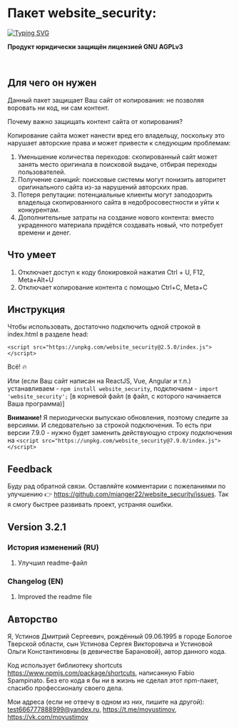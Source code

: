 # Пакет website_security: 
[![Typing SVG](https://readme-typing-svg.herokuapp.com?font=Fira+Code&pause=1000&color=000000&repeat=false&random=false&width=435&lines=%D0%BE%D0%B3%D1%80%D0%BE%D0%BC%D0%BD%D0%B0%D1%8F+%D0%BF%D0%BE%D0%BB%D1%8C%D0%B7%D0%B0+%D0%B2+%D0%BE%D0%B4%D0%BD%D0%BE%D0%B9+%D1%81%D1%82%D1%80%D0%BE%D0%BA%D0%B5)](https://git.io/typing-svg)

**Продукт юридически защищён лицензией GNU AGPLv3**

<br>

## Для чего он нужен

Данный пакет защищает Ваш сайт от копирования: не позволяя воровать ни код, ни сам контент. 

Почему важно защищать контент сайта от копирования? 

Копирование сайта может нанести вред его владельцу, поскольку это нарушает авторские права и может привести к следующим проблемам:

1. Уменьшение количества переходов: скопированный сайт может занять место оригинала в поисковой выдаче, отбирая переходы пользователей.
2. Получение санкций: поисковые системы могут понизить авторитет оригинального сайта из-за нарушений авторских прав.
3. Потеря репутации: потенциальные клиенты могут заподозрить владельца скопированного сайта в недобросовестности и уйти к конкурентам.
4. Дополнительные затраты на создание нового контента: вместо украденного материала придётся создавать новый, что потребует времени и денег.    


## Что умеет

1. Отключает доступ к коду блокировкой нажатия Ctrl + U, F12, Meta+Alt+U
2. Отключает копирование контента с помощью Ctrl+C, Meta+C 


## Инструкция

Чтобы использовать, достаточно подключить одной строкой в index.html в разделе head:

`<script src="https://unpkg.com/website_security@2.5.0/index.js"></script>`

Всё! 🔥

Или (если Ваш сайт написан на ReactJS, Vue, Angular и т.п.) 
устанавливаем - `npm install website_security`, 
подключаем - ```import 'website_security';``` [в корневой файл (в файл, с которого начинается Ваша программа)]

**Внимание!** Я периодически выпускаю обновления, поэтому следите за версиями. И следовательно за строкой подключения. 
То есть при версии 7.9.0 - нужно будет заменить действующую строку подключения на `<script src="https://unpkg.com/website_security@7.9.0/index.js"></script>`


## Feedback

Буду рад обратной связи. Оставляйте комментарии с пожеланиями по улучшению 👉 https://github.com/mianger22/website_security/issues. Так я смогу быстрее развивать проект, устраняя ошибки.


## Version 3.2.1

### История изменений (RU)

1. Улучшил readme-файл

### Changelog (EN)

1. Improved the readme file


## Авторство

Я, Устинов Дмитрий Сергеевич, рождённый 09.06.1995 в городе Бологое Тверской области, сын Устинова Сергея Викторовича и Устиновой Ольги Константиновны (в девичестве Барановой), автор данного кода. 

Код использует библиотеку shortcuts <https://www.npmjs.com/package/shortcuts>, написанную Fabio Spampinato. 
Без его кода я бы ни в жизнь не сделал этот npm-пакет, спасибо профессионалу своего дела.

Мои адреса (если не отвечу в одном из них, пишите на другой): 
test666777888999@yandex.ru, https://t.me/moyustimov, https://vk.com/moyustimov